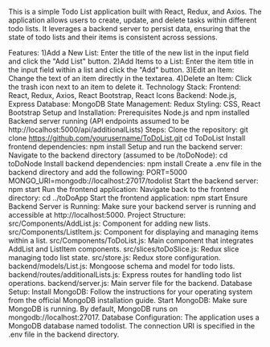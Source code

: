 This is a simple Todo List application built with React, Redux, and Axios. The application allows users to create, update, and delete tasks within different todo lists. It leverages a backend server to persist data,
ensuring that the state of todo lists and their items is consistent across sessions.

Features:
  1)Add a New List: Enter the title of the new list in the input field and click the "Add List" button.
  2)Add Items to a List: Enter the item title in the input field within a list and click the "Add" button.
  3)Edit an Item: Change the text of an item directly in the textarea.
  4)Delete an Item: Click the trash icon next to an item to delete it.
Technology Stack:
  Frontend: React, Redux, Axios, React Bootstrap, React Icons
  Backend: Node.js, Express
  Database: MongoDB
  State Management: Redux
  Styling: CSS, React Bootstrap
Setup and Installation:
Prerequisites
  Node.js and npm installed
  Backend server running (API endpoints assumed to be http://localhost:5000/api/additionalLists)
Steps:
  Clone the repository:
    git clone https://github.com/yourusername/ToDoList.git
    cd ToDoList
  Install frontend dependencies:
    npm install
  Setup and run the backend server:
    Navigate to the backend directory (assumed to be /toDoNode):
      cd toDoNode
  Install backend dependencies:
      npm install
  Create a .env file in the backend directory and add the following:
      PORT=5000
      MONGO_URI=mongodb://localhost:27017/todolist
  Start the backend server:
      npm start
  Run the frontend application:
      Navigate back to the frontend directory:
      cd ../toDoApp
  Start the frontend application:
      npm start
  Ensure Backend Server is Running:
      Make sure your backend server is running and accessible at http://localhost:5000.
  Project Structure:
      src/Components/AddList.js: Component for adding new lists.
      src/Components/ListItem.js: Component for displaying and managing items within a list.
      src/Components/ToDoList.js: Main component that integrates AddList and ListItem components.
      src/slices/toDoSlice.js: Redux slice managing todo list state.
      src/store.js: Redux store configuration.
      backend/models/List.js: Mongoose schema and model for todo lists.
      backend/routes/additionalLists.js: Express routes for handling todo list operations.
      backend/server.js: Main server file for the backend.
  Database Setup:
      Install MongoDB:
        Follow the instructions for your operating system from the official MongoDB installation guide.
      Start MongoDB:
        Make sure MongoDB is running. By default, MongoDB runs on mongodb://localhost:27017.
      Database Configuration:
        The application uses a MongoDB database named todolist. The connection URI is specified in the .env file in the backend directory.


